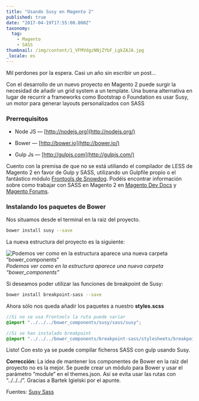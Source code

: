 ```yaml
---
title: "Usando Susy en Magento 2"
published: true
date: "2017-04-19T17:55:00.000Z"
taxonomy:
  tag:
    - Magento
    - SASS
thumbnail: /img/content/1_VFMVdgzNNjZYbF_LgkZAJA.jpg
_locale: es
---
```


Mil perdones por la espera. Casi un año sin escribir un post…

Con el desarrollo de un nuevo proyecto en Magento 2 puede surgir la necesidad de añadir un grid system a un template. Una buena alternativa en lugar de recurrir a frameworks como Bootstrap o Foundation es usar Susy, un motor para generar layouts personalizados con SASS

### Prerrequisitos

- Node JS — [http://nodejs.org](http://nodejs.org/)

- Bower — [http://bower.io](http://bower.io/)

- Gulp Js — [http://gulpjs.com](http://gulpjs.com/)

Cuento con la premisa de que no se está utiliando el compilador de LESS de Magento 2 en favor de Gulp y SASS, utilizando un Gulpfile propio o el fantástico módulo [Frontools de Snowdog](https://github.com/SnowdogApps/magento2-frontools). Podéis encontrar información sobre como trabajar con SASS en Magento 2 en [Magento Dev Docs](http://devdocs.magento.com/guides/v2.1/frontend-dev-guide/css-topics/custom_preprocess.html) y [Magento Forums](https://community.magento.com/t5/Less-to-Sass-Community-Project/bd-p/less-to-sass).

### Instalando los paquetes de Bower

Nos situamos desde el terminal en la raiz del proyecto.

```bash
bower install susy --save
```

La nueva estructura del proyecto es la siguiente:

![Podemos ver como en la estructura aparece una nueva carpeta “bower_components”](/img/content/1*gqjm_6UwOIaLBeaExKqaXw.png)_Podemos ver como en la estructura aparece una nueva carpeta “bower_components”_

Si deseamos poder utilizar las funciones de breakpoint de Susy:

```bash
bower install breakpoint-sass --save
```

Ahora sólo nos queda añadir los paquetes a nuestro **styles.scss**

```scss
//Si no se usa Frontools la ruta puede variar
@import "../../../bower_components/susy/sass/susy";

//Si se han instalado breakpoint
@import "../../../bower_components/breakpoint-sass/stylesheets/breakpoint";
```

Listo! Con esto ya se puede compilar ficheros SASS con gulp usando Susy.

**Corrección**: La idea de mantener los componentes de Bower en la raíz del proyecto no es la mejor. Se puede crear un módulo para Bower y usar el parámetro “module” en el themes.json. Así se evita usar las rutas con “../../../”. Gracias a Bartek Igielski por el apunte.

Fuentes: [Susy Sass](http://susy.oddbird.net/)

